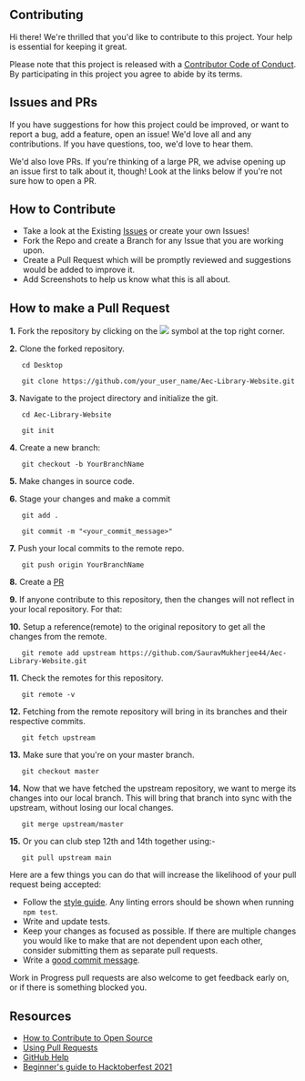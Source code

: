 ## Contributing
<!-- i want to contribute-->
Hi there! We're thrilled that you'd like to contribute to this project. Your help is essential for keeping it great.

Please note that this project is released with a [Contributor Code of Conduct](https://github.com/SauravMukherjee44/Aec-Library-Website/blob/main/CODE_OF_CONDUCT.md). By participating in this project you agree to abide by its terms.

## Issues and PRs

If you have suggestions for how this project could be improved, or want to report a bug, add a feature, open an issue! We'd love all and any contributions. If you have questions, too, we'd love to hear them.

We'd also love PRs. If you're thinking of a large PR, we advise opening up an issue first to talk about it, though! Look at the links below if you're not sure how to open a PR.

## How to Contribute

- Take a look at the Existing [Issues](https://github.com/SauravMukherjee44/Aec-Library-Website/issues) or create your own Issues!
- Fork the Repo and create a Branch for any Issue that you are working upon.
- Create a Pull Request which will be promptly reviewed and suggestions would be added to improve it.
- Add Screenshots to help us know what this is all about.

## How to make a Pull Request

**1.** Fork the repository by clicking on the <a href="https://github.com/SauravMukherjee44/Aec-Library-Website"><img src="https://img.icons8.com/ios/24/000000/code-fork.png"></a> symbol at the top right corner.

**2.** Clone the forked repository.

```
   cd Desktop
```

```
   git clone https://github.com/your_user_name/Aec-Library-Website.git
```

**3.** Navigate to the project directory and initialize the git.

```
   cd Aec-Library-Website
```

```
   git init
```

**4.** Create a new branch:

```
   git checkout -b YourBranchName
```

**5.** Make changes in source code.

**6.** Stage your changes and make a commit

```
   git add .
```

```
   git commit -m "<your_commit_message>"
```

**7.** Push your local commits to the remote repo.

```
   git push origin YourBranchName
```

**8.** Create a [PR](https://help.github.com/en/github/collaborating-with-issues-and-pull-requests/creating-a-pull-request)

**9.** If anyone contribute to this repository, then the changes will not reflect in your local repository. For that:

**10.** Setup a reference(remote) to the original repository to get all the changes from the remote.

```
   git remote add upstream https://github.com/SauravMukherjee44/Aec-Library-Website.git
```

**11.** Check the remotes for this repository.

```
   git remote -v
```

**12.** Fetching from the remote repository will bring in its branches and their respective commits.

```
   git fetch upstream
```

**13.** Make sure that you're on your master branch.

```
   git checkout master
```

**14.** Now that we have fetched the upstream repository, we want to merge its changes into our local branch. This will bring that branch into sync with the upstream, without losing our local changes.

```
   git merge upstream/master
```

**15.** Or you can club step 12th and 14th together using:-

```
   git pull upstream main
```

Here are a few things you can do that will increase the likelihood of your pull request being accepted:

- Follow the [style guide](https://gist.github.com/lisawolderiksen/a7b99d94c92c6671181611be1641c733). Any linting errors should be shown when running `npm test`.
- Write and update tests.
- Keep your changes as focused as possible. If there are multiple changes you would like to make that are not dependent upon each other, consider submitting them as separate pull requests.
- Write a [good commit message](http://tbaggery.com/2008/04/19/a-note-about-git-commit-messages.html).

Work in Progress pull requests are also welcome to get feedback early on, or if there is something blocked you.

## Resources

- [How to Contribute to Open Source](https://opensource.guide/how-to-contribute/)
- [Using Pull Requests](https://help.github.com/articles/about-pull-requests/)
- [GitHub Help](https://help.github.com)
- [Beginner's guide to Hacktoberfest 2021](https://ayushirawat.com/beginners-guide-to-hacktoberfest-2021)
